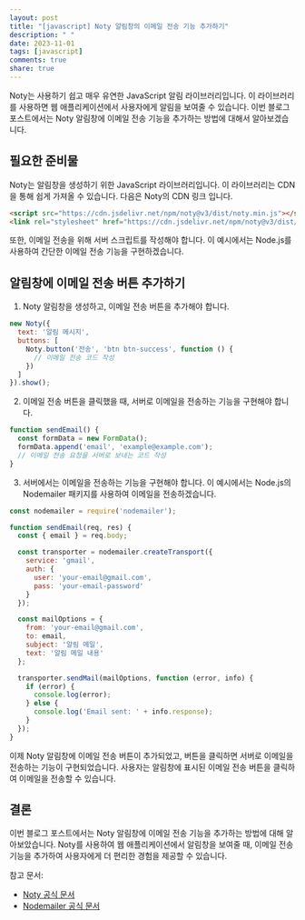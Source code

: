 ```yaml
---
layout: post
title: "[javascript] Noty 알림창의 이메일 전송 기능 추가하기"
description: " "
date: 2023-11-01
tags: [javascript]
comments: true
share: true
---
```


Noty는 사용하기 쉽고 매우 유연한 JavaScript 알림 라이브러리입니다. 이 라이브러리를 사용하면 웹 애플리케이션에서 사용자에게 알림을 보여줄 수 있습니다. 이번 블로그 포스트에서는 Noty 알림창에 이메일 전송 기능을 추가하는 방법에 대해서 알아보겠습니다.

## 필요한 준비물

Noty는 알림창을 생성하기 위한 JavaScript 라이브러리입니다. 이 라이브러리는 CDN을 통해 쉽게 가져올 수 있습니다. 다음은 Noty의 CDN 링크 입니다.

```html
<script src="https://cdn.jsdelivr.net/npm/noty@v3/dist/noty.min.js"></script>
<link rel="stylesheet" href="https://cdn.jsdelivr.net/npm/noty@v3/dist/noty.min.css" />
```

또한, 이메일 전송을 위해 서버 스크립트를 작성해야 합니다. 이 예시에서는 Node.js를 사용하여 간단한 이메일 전송 기능을 구현하겠습니다.

## 알림창에 이메일 전송 버튼 추가하기

1. Noty 알림창을 생성하고, 이메일 전송 버튼을 추가해야 합니다.

```javascript
new Noty({
  text: '알림 메시지',
  buttons: [
    Noty.button('전송', 'btn btn-success', function () {
      // 이메일 전송 코드 작성
    })
  ]
}).show();
```

2. 이메일 전송 버튼을 클릭했을 때, 서버로 이메일을 전송하는 기능을 구현해야 합니다.

```javascript
function sendEmail() {
  const formData = new FormData();
  formData.append('email', 'example@example.com');
  // 이메일 전송 요청을 서버로 보내는 코드 작성
}
```

3. 서버에서는 이메일을 전송하는 기능을 구현해야 합니다. 이 예시에서는 Node.js의 Nodemailer 패키지를 사용하여 이메일을 전송하겠습니다.

```javascript
const nodemailer = require('nodemailer');

function sendEmail(req, res) {
  const { email } = req.body;

  const transporter = nodemailer.createTransport({
    service: 'gmail',
    auth: {
      user: 'your-email@gmail.com',
      pass: 'your-email-password'
    }
  });

  const mailOptions = {
    from: 'your-email@gmail.com',
    to: email,
    subject: '알림 메일',
    text: '알림 메일 내용'
  };

  transporter.sendMail(mailOptions, function (error, info) {
    if (error) {
      console.log(error);
    } else {
      console.log('Email sent: ' + info.response);
    }
  });
}
```

이제 Noty 알림창에 이메일 전송 버튼이 추가되었고, 버튼을 클릭하면 서버로 이메일을 전송하는 기능이 구현되었습니다. 사용자는 알림창에 표시된 이메일 전송 버튼을 클릭하여 이메일을 전송할 수 있습니다.

## 결론

이번 블로그 포스트에서는 Noty 알림창에 이메일 전송 기능을 추가하는 방법에 대해 알아보았습니다. Noty를 사용하여 웹 애플리케이션에서 알림창을 보여줄 때, 이메일 전송 기능을 추가하여 사용자에게 더 편리한 경험을 제공할 수 있습니다.

참고 문서:
- [Noty 공식 문서](https://ned.im/noty/)
- [Nodemailer 공식 문서](https://nodemailer.com/about/)